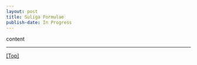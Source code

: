 ```yaml
---
layout: post
title: Suliga Formulae
publish-date: In Progress
---
```


content

-----

[\[Top\]](SuligaFormulae)
